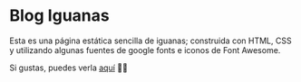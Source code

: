 # Blog Iguanas

Esta es una página estática sencilla de iguanas; construida con HTML, CSS y utilizando algunas fuentes de google fonts e iconos de Font Awesome. 

Si gustas, puedes verla [aquí](https://csrehel.github.io/iguana_page/) 👀✨
